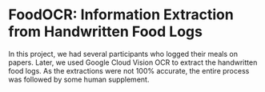 # FoodOCR: Information Extraction from Handwritten Food Logs
In this project, we had several participants who logged their meals on papers. Later, we used Google Cloud Vision OCR to extract the handwritten food logs. As the extractions were not 100% accurate, the entire process was followed by some human supplement.

